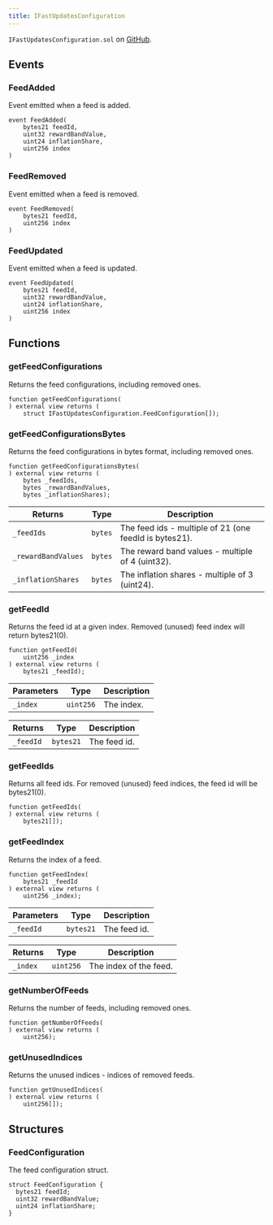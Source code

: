```yaml
---
title: IFastUpdatesConfiguration
---
```


<!-- This is an autogenerated file. Do not edit! -->
`IFastUpdatesConfiguration.sol` on [GitHub](https://github.com/flare-foundation/flare-smart-contracts-v2/blob/main/contracts/userInterfaces/IFastUpdatesConfiguration.sol).

## Events

### FeedAdded

Event emitted when a feed is added.

```solidity
event FeedAdded(
    bytes21 feedId,
    uint32 rewardBandValue,
    uint24 inflationShare,
    uint256 index
)
```

### FeedRemoved

Event emitted when a feed is removed.

```solidity
event FeedRemoved(
    bytes21 feedId,
    uint256 index
)
```

### FeedUpdated

Event emitted when a feed is updated.

```solidity
event FeedUpdated(
    bytes21 feedId,
    uint32 rewardBandValue,
    uint24 inflationShare,
    uint256 index
)
```

## Functions

### getFeedConfigurations

Returns the feed configurations, including removed ones.

```solidity
function getFeedConfigurations(
) external view returns (
    struct IFastUpdatesConfiguration.FeedConfiguration[]);
```

### getFeedConfigurationsBytes

Returns the feed configurations in bytes format, including removed ones.

```solidity
function getFeedConfigurationsBytes(
) external view returns (
    bytes _feedIds,
    bytes _rewardBandValues,
    bytes _inflationShares);
```

| Returns | Type | Description |
| ------- | ---- | ----------- |
| `_feedIds` | `bytes` | The feed ids - multiple of 21 (one feedId is bytes21). |
| `_rewardBandValues` | `bytes` | The reward band values - multiple of 4 (uint32). |
| `_inflationShares` | `bytes` | The inflation shares - multiple of 3 (uint24). |

### getFeedId

Returns the feed id at a given index. Removed (unused) feed index will return bytes21(0).

```solidity
function getFeedId(
    uint256 _index
) external view returns (
    bytes21 _feedId);
```

| Parameters | Type | Description |
| ---------- | ---- | ----------- |
| `_index` | `uint256` | The index. |

| Returns | Type | Description |
| ------- | ---- | ----------- |
| `_feedId` | `bytes21` | The feed id. |

### getFeedIds

Returns all feed ids. For removed (unused) feed indices, the feed id will be bytes21(0).

```solidity
function getFeedIds(
) external view returns (
    bytes21[]);
```

### getFeedIndex

Returns the index of a feed.

```solidity
function getFeedIndex(
    bytes21 _feedId
) external view returns (
    uint256 _index);
```

| Parameters | Type | Description |
| ---------- | ---- | ----------- |
| `_feedId` | `bytes21` | The feed id. |

| Returns | Type | Description |
| ------- | ---- | ----------- |
| `_index` | `uint256` | The index of the feed. |

### getNumberOfFeeds

Returns the number of feeds, including removed ones.

```solidity
function getNumberOfFeeds(
) external view returns (
    uint256);
```

### getUnusedIndices

Returns the unused indices - indices of removed feeds.

```solidity
function getUnusedIndices(
) external view returns (
    uint256[]);
```

## Structures

### FeedConfiguration

The feed configuration struct.

```solidity
struct FeedConfiguration {
  bytes21 feedId;
  uint32 rewardBandValue;
  uint24 inflationShare;
}
```

